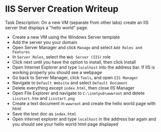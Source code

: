 # IIS Server Creation Writeup
Task Description: On a new VM (separate from other labs) create an IIS server that displays a "hello world" page.

- Create a new VM using the Windows Server template
- Add the server you your domain
- Open Server Manager and click `Manage` and select `Add Roles and Features`
- In `Server Roles`, select the `Web Server (IIS)` role
- Click next until you have the option to install, then click Install
- Open Internet Explorer and type `localhost` into the address bar. If IIS is working properly you should see a webpage
- Go back to Server Manager, click `Tools`, and open `IIS Manager`
- Navigate to `Default Website` and select `Default Document`
- Delete everything except `index.html`, then close IIS Manager
- Open File Explorer and navigate to `C:\inetpub\wwwroot` and delete `iisstart.htm` and `iisstart.png`
- Create a text document in `wwwroot` and create the hello world page with html
- Save the text doc as `index.html`
- Open internet explorer and type `localhost` in the address bar again and you should see your hello world html page displayed

